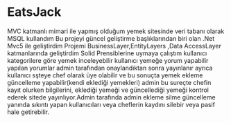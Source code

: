 # EatsJack
MVC katmanlı mimari ile yapmış olduğum yemek sitesinde veri tabanı olarak MSQL kullandım
Bu projeyi güncel  geliştirme başlıklarından biri olan .Net Mvc5 ile geliştirdim
Projemi BusinessLayer,EntityLayers ,Data AccessLayer katmanlarında geliştirdim
Solid Prensiblerine uymaya çalıştım
kullanıcı kategorilere göre yemek inceleyebilir kullanıcı yemeğe yorum yapabilir yapılan yorumlar admin tarafından onaylandıktan sonra yayınlanır ayrıca kullanıcı sşteye chef olarak üye olabilir ve bu sonuçta yemek ekleme güncelleme yapabilir(kendi eklediği yemekleri) admin bu sureçte chefin kayıt olurken bilgilerini, eklediği yemeği ve güncellediği yemeği kontrol ederek sitede yayınlıyor.Admin tarafında admin ekleme silme güncelleme yanında sıkıntı yapan kullanıcıları veya cheflerin kaydını silebir veya pasif hale getirebilir.
